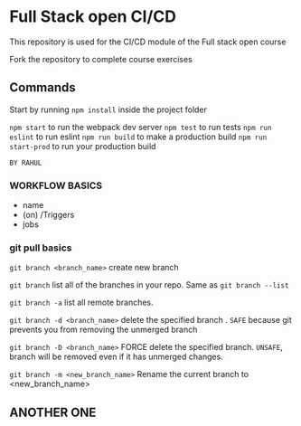 # Full Stack open CI/CD

This repository is used for the CI/CD module of the Full stack open course

Fork the repository to complete course exercises

## Commands

Start by running `npm install` inside the project folder

`npm start` to run the webpack dev server
`npm test` to run tests
`npm run eslint` to run eslint
`npm run build` to make a production build
`npm run start-prod` to run your production build




`BY RAHUL`
### WORKFLOW BASICS

- name
- (on) /Triggers
- jobs



### git pull basics 

`git branch <branch_name>` create new branch

`git branch` list all of the branches in your repo. Same as `git branch --list`

`git branch -a` list all remote branches.

`git branch -d <branch_name>` delete the specified branch . `SAFE` because git prevents you from removing the unmerged branch

`git branch -D <branch_name>` FORCE delete the specified branch. `UNSAFE`, branch will be removed even if it has unmerged changes.

`git branch -m <new_branch_name>` Rename the current branch to <new_branch_name>


 ## ANOTHER ONE 